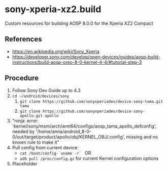 # sony-xperia-xz2.build
Custom resources for building AOSP 8.0.0 for the Xperia XZ2 Compact

References
----------
* https://en.wikipedia.org/wiki/Sony_Xperia
* https://developer.sony.com/develop/open-devices/guides/aosp-build-instructions/build-aosp-oreo-8-0-kernel-4-4/#tutorial-step-3

Procedure
---------
1. Follow Sony Dev Guide up to 4.3
2. `cd ~/android/devices/sony`
   1. `git clone https://github.com/sonyxperiadev/device-sony-tama.git tama`
   2. `git clone https://github.com/sonyxperiadev/device-sony-apollo.git apollo`
3. "ninja: error: 'kernel/sony/msm/arch/arm64/configs/aosp_tama_apollo_defconfig', needed by '/home/anna/android_8-0-0/out/target/product/apollo/obj/KERNEL_OBJ/.config', missing and no known rule to make it"
4. Pull config from current device:
   * ``cat /boot/config-`uname -r` ``   OR
   * `adb pull /proc/config.gz`  for current Kernel configuration options
5. Placeholder